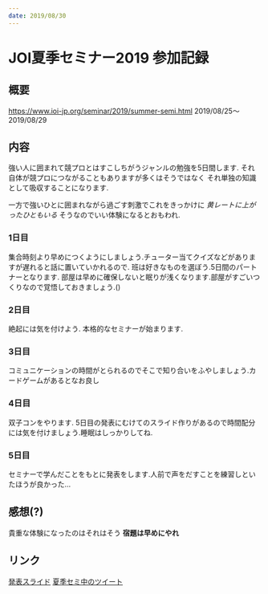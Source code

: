 ```yaml
---
date: 2019/08/30
---
```


# JOI夏季セミナー2019 参加記録

## 概要

https://www.ioi-jp.org/seminar/2019/summer-semi.html
2019/08/25〜2019/08/29

## 内容

強い人に囲まれて競プロとはすこしちがうジャンルの勉強を5日間します.
それ自体が競プロにつながることもありますが多くはそうではなく
それ単独の知識として吸収することになります.

一方で強いひとに囲まれながら過ごす刺激でこれをきっかけに _黄レートに上がったひともいる_ そうなのでいい体験になるとおもわれ.

### 1日目

集合時刻より早めにつくようにしましょう.チューター当てクイズなどがありますが遅れると話に置いていかれるので.
班は好きなものを選ぼう.5日間のパートナーとなります.
部屋は早めに確保しないと眠りが浅くなります.部屋がすごいつくりなので覚悟しておきましょう.()

### 2日目

絶起には気を付けよう.
本格的なセミナーが始まります.

### 3日目

コミュニケーションの時間がとられるのでそこで知り合いをふやしましょう.カードゲームがあるとなお良し

### 4日目

双子コンをやります.
5日目の発表にむけてのスライド作りがあるので時間配分には気を付けましょう.睡眠はしっかりしてね.

### 5日目

セミナーで学んだことをもとに発表をします.人前で声をだすことを練習しといたほうが良かった…

## 感想(?)

貴重な体験になったのはそれはそう
**宿題は早めにやれ**

## リンク

[発表スライド](/pf15/)
[夏季セミ中のツイート](https://twitter.com/search?q=%23JOIss%20from%3Aibuki2003)
